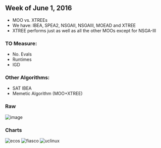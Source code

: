 ## Week of June 1, 2016

+ MOO vs. XTREEs
+ We have: IBEA, SPEA2, NSGAII, NSGAIII, MOEAD and XTREE
+ XTREE performs just as well as all the other MOOs except for NSGA-III

### TO Measure:
+ No. Evals
+ Runtimes
+ IGD  

### Other Algorithms:
+ SAT IBEA
+ Memetic Algorithm (MOO+XTREE)

### Raw
![image](https://cloud.githubusercontent.com/assets/1433964/15910725/450b990c-2d9a-11e6-9940-42343906944f.png)

### Charts
![ecos](https://cloud.githubusercontent.com/assets/1433964/15910607/a6ddfa36-2d99-11e6-9df1-b994a72d6452.png)
![fiasco](https://cloud.githubusercontent.com/assets/1433964/15910608/a6e37c18-2d99-11e6-90ba-c98072f31f73.png)
![uclinux](https://cloud.githubusercontent.com/assets/1433964/15910606/a6da7f00-2d99-11e6-81c4-003d5c6677cc.png)
